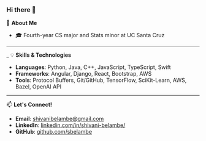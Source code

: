 ### Hi there 👋

<!--
**sbelambe/sbelambe** is a ✨ _special_ ✨ repository because its `README.md` (this file) appears on your GitHub profile.

Here are some ideas to get you started:
- 👯 I’m looking to collaborate on ...
- 🤔 I’m looking for help with ...
- 💬 Ask me about ...
- 📫 How to reach me: ...
- 😄 Pronouns: ...
- ⚡ Fun fact: ...
-->

🚀 **About Me**  
- 🎓 Fourth-year CS major and Stats minor at UC Santa Cruz  

---
_
💡 **Skills & Technologies**  
- **Languages**: Python, Java, C++, JavaScript, TypeScript, Swift  
- **Frameworks**: Angular, Django, React, Bootstrap, AWS  
- **Tools**: Protocol Buffers, Git/GitHub, TensorFlow, SciKit-Learn, AWS, Bazel, OpenAI API  
---

📫 **Let's Connect!**  
- **Email**: shivanibelambe@gmail.com  
- **LinkedIn**: [linkedin.com/in/shivani-belambe/](https://linkedin.com/in/shivani-belambe/)  
- **GitHub**: [github.com/sbelambe](https://github.com/sbelambe)  

